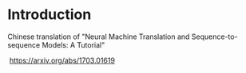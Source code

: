 # Introduction

Chinese translation of "Neural Machine Translation and Sequence-to-sequence Models: A Tutorial"

  https://arxiv.org/abs/1703.01619
